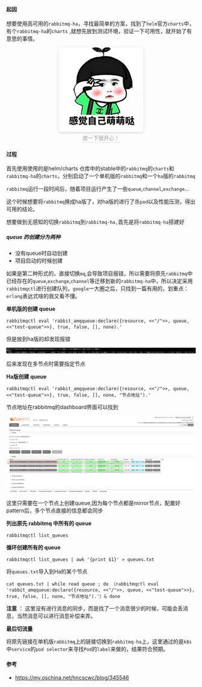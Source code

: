 #### 起因

想要使用高可用的`rabbitmq-ha`，寻找最简单的方案，找到了`helm`官方`charts`中，有个`rabbitmq-ha`的`charts` ,就想先放到测试环境，验证一下可用性，就开始了有意思的事情。

<center>
    <img style="border-radius: 0.5125em;
    box-shadow: 0 2px 4px 0 rgba(34,36,38,.12),0 2px 10px 0 rgba(34,36,38,.08);"
    src="../images/xx.jpg">
    <br>
    <div style="color:orange; border-bottom: 1px solid #d9d9d9;
    display: inline-block;
    color: #999;
    padding: 2px;">皮一下很开心！</div>
</center>

#### 过程

首先使用使用的是helm/charts 仓库中的stable中的`rabbitmq`的`charts`和`rabbitmq-ha`的`charts`，分别启动了一个单机版的`rabbitmq`和一个`ha`版的`rabbitmq`

`rabbitmq`运行一段时间后，随着项目运行产生了一些`queue`,`channel`,`exchange`...

这个时候想要将`rabbitmq`换成ha版了，对ha版的进行了杀`pod`以及性能压测，得出可用的结论。

想要做到无感知的切换`rabbitmq`到`rabbitmq-ha,`首先是将`rabbitmq-ha`搭建好

##### queue 的创建分为两种

- 没有queue时自动创建
- 项目启动的时候创建

如果是第二种形式的，直接切换`mq`,会导致项目报错，所以需要将原先`rabbitmq`中已经存在的`queue`,`exchange`,`channel`等迁移到新的`rabbitmq-ha`中，所以决定采用`rabbitmqctl`进行创建队列，`google`一大圈之后，只找到一篇有用的，划重点：`erlang`表达式啥的我又看不懂。

**单机版的创建 queue**

```shell
rabbitmqctl eval 'rabbit_amqqueue:declare({resource, <<"/">>, queue, <<"test-queue">>}, true, false, [], none).'
```

但是放到ha版的却发现报错

![1555466393184](../images/1555466393184.png)

后来发现在多节点时需要指定节点

**Ha版创建 queue**

```shell
rabbitmqctl eval 'rabbit_amqqueue:declare({resource, <<"/">>, queue, <<"test-queue">>}, true, false, [], none, "节点地址").'
```

节点地址在rabbitmq的dashboard界面可以找到

![1555466784885](../images/1555466784885.png)

这里只需要在一个节点上创建queue,因为每个节点都是mirror节点，配置好pattern后，多个节点直接的信息都会同步

**列出原先 rabbitmq 中所有的 queue**

```shell
rabbitmqctl list_queues
```

**循环创建所有的 queue**

```shell
rabbitmqctl list_queues | awk '{print $1}' > queues.txt
```

将`queues.txt`导入到Ha的某个节点

```shell
cat queues.txt | while read queue ; do （rabbitmqctl eval 'rabbit_amqqueue:declare({resource, <<"/">>, queue, <<"test-queue">>}, true, false, [], none, "节点地址").'）& done
```

**注意** ： 这里没有进行消息的同步，而是找了一个消息很少的时候，可能会丢消息，当然消息可以进行消息补偿来弄。

**最后切流量**

将原先链接在单机版`rabbitmq`上的链接切换到`rabbitmq-ha`上，这里通过的是`k8s`中`service`的`pod selector`来寻找`Pod`的`label`来做的，结果符合预期。

#### 参考

- <https://my.oschina.net/hncscwc/blog/345546>